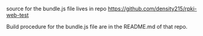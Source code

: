 source for the bundle.js file lives in repo https://github.com/density215/rpki-web-test

Build procedure for the bundle.js file are in the README.md of that repo.
